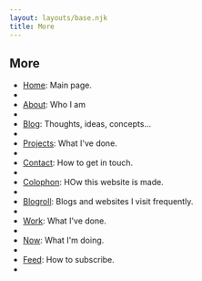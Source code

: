 ```yaml
---
layout: layouts/base.njk
title: More
---
```


## More

<ul>
<li><a href="/">Home</a>: Main page.<li>
<li><a href="/about">About</a>: Who I am<li>
<li><a href="/blog">Blog</a>: Thoughts, ideas, concepts...<li>
<li><a href="/tag/projects">Projects</a>: What I've done.<li>
<li><a href="/contact">Contact</a>: How to get in touch.<li>
<li><a href="/colophon">Colophon</a>: HOw this website is made.<li>
<li><a href="/blogroll">Blogroll</a>: Blogs and websites I visit frequently.<li>
<li><a href="/work">Work</a>: What I've done.<li>
<li><a href="/tag/now">Now</a>: What I'm doing.<li>
<li><a href="/feed">Feed</a>: How to subscribe.<li>
</ul>